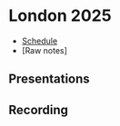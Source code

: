 # London 2025 

* [Schedule](https://docs.google.com/document/d/1jhnt9EZLO1L2lnKTGBQNyIY6LpqN0o8bbxmvRjudnMg/edit?usp=sharing)
* [Raw notes]

## Presentations

## Recording
